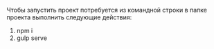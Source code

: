Чтобы запустить проект потребуется из командной строки в папке проекта выполнить следующие действия:
1) npm i
2) gulp serve